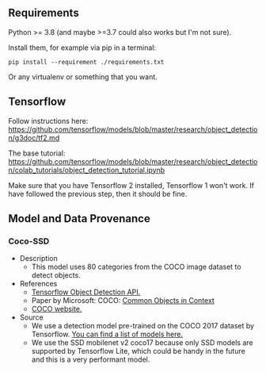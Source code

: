 ## Requirements
Python >= 3.8 (and maybe >=3.7 could also works but I'm not sure).

Install them, for example via pip in a terminal:
```
pip install --requirement ./requirements.txt
```

Or any virtualenv or something that you want.

## Tensorflow
Follow instructions here:
https://github.com/tensorflow/models/blob/master/research/object_detection/g3doc/tf2.md

The base tutorial: https://github.com/tensorflow/models/blob/master/research/object_detection/colab_tutorials/object_detection_tutorial.ipynb

Make sure that you have Tensorflow 2 installed, Tensorflow 1 won't work.
If have followed the previous step, then it should be fine.

## Model and Data Provenance

### Coco-SSD
- Description
    - This model uses 80 categories from the COCO image dataset to detect objects.
- References
    - [Tensorflow Object Detection API.](https://github.com/tensorflow/models/tree/master/research/object_detection)
    - Paper by Microsoft: COCO: [Common Objects in Context](https://arxiv.org/abs/1405.0312)    
    - [COCO website.](http://cocodataset.org/#home)
- Source
    - We use a detection model pre-trained on the COCO 2017 dataset by Tensorflow. [You can find a list of models here.](https://github.com/tensorflow/models/blob/master/research/object_detection/g3doc/tf2_detection_zoo.md)
    - We use the SSD mobilenet v2 coco17 because only SSD models are supported by Tensorflow Lite, which could be handy in the future and this is a very performant model.
